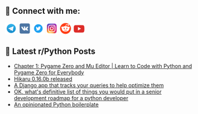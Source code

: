 ## 🔎 Connect with me:
[<img src="https://github.com/bullbesh/bullbesh/blob/main/images/Telegram.png" width="32" height="32" />](https://t.me/bullbesh)
[<img src="https://github.com/bullbesh/bullbesh/blob/main/images/VK.png" width="32" height="32" />](https://vk.com/bullbesh)
[<img src="https://github.com/bullbesh/bullbesh/blob/main/images/Twitter.png" width="32" height="32" />](https://twitter.com/bullbesh1)
[<img src="https://github.com/bullbesh/bullbesh/blob/main/images/Instagram.png" width="32" height="32" />](https://www.instagram.com/bullbesh)
[<img src="https://github.com/bullbesh/bullbesh/blob/main/images/Reddit.png" width="32" height="32" />](https://www.reddit.com/user/bullbesh)
[<img src="https://github.com/bullbesh/bullbesh/blob/main/images/YouTube.png" width="32" height="32" />](https://www.youtube.com/channel/UCtfjRs6uzgq5mfm8S06WTcg)

## 📕 Latest r/Python Posts
<!-- BLOG-POST-LIST:START -->
- [Chapter 1: Pygame Zero and Mu Editor | Learn to Code with Python and Pygame Zero for Everybody](https://www.reddit.com/r/Python/comments/115dpac/chapter_1_pygame_zero_and_mu_editor_learn_to_code/)
- [Hikaru 0.16.0b released](https://www.reddit.com/r/Python/comments/115d5f0/hikaru_0160b_released/)
- [A Django app that tracks your queries to help optimize them](https://www.reddit.com/r/Python/comments/115d4wr/a_django_app_that_tracks_your_queries_to_help/)
- [OK, what&#39;s definitive list of things you would put in a senior development roadmap for a python developer](https://www.reddit.com/r/Python/comments/115cxkk/ok_whats_definitive_list_of_things_you_would_put/)
- [An opinionated Python boilerplate](https://www.reddit.com/r/Python/comments/115clhf/an_opinionated_python_boilerplate/)
<!-- BLOG-POST-LIST:END -->
